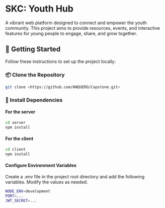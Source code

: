# SKC: Youth Hub

A vibrant web platform designed to connect and empower the youth community. This project aims to provide resources, events, and interactive features for young people to engage, share, and grow together.

## 🚀 Getting Started

Follow these instructions to set up the project locally:

### 📦 Clone the Repository

```bash
git clone <https://github.com/ANQUERO/Capstone.git>
```
### 📁 Install Dependencies

#### For the server
```bash
cd server 
npm install
```


#### For the client
```bash
cd client 
npm install
```
#### Configure Environment Variables
Create a .env file in the project root directory and add the following variables. Modify the values as needed.

```bash
NODE_ENV=development
PORT=...
JWT_SECRET=...
```



